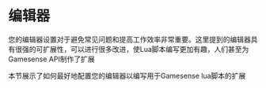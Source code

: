 # 编辑器

您的编辑器设置对于避免常见问题和提高工作效率非常重要。这里提到的编辑器具有很强的可扩展性，可以进行很多改进，使Lua脚本编写更加有趣，人们甚至为Gamesense API制作了扩展

本节展示了如何最好地配置您的编辑器以编写用于Gamesense lua脚本的扩展
